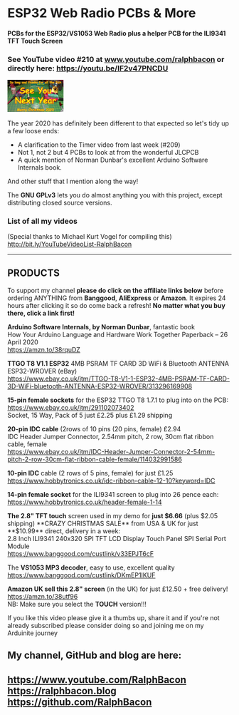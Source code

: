 # ESP32 Web Radio PCBs & More
#### PCBs for the ESP32/VS1053 Web Radio plus a helper PCB for the ILI9341 TFT Touch Screen  

### See YouTube video #210 at www.youtube.com/ralphbacon or directly here: https://youtu.be/lF2v47PNCDU  

<img src="/images/thumbnail.jpg" width="25%">

The year 2020 has definitely been different to that expected so let's tidy up a few loose ends:  
* A clarification to the Timer video from last week (#209)
* Not 1, not 2 but 4 PCBs to look at from the wonderful JLCPCB  
* A quick mention of Norman Dunbar's excellent Arduino Software Internals book.  

And other stuff that I mention along the way!

The **GNU GPLv3** lets you do almost anything you with this project, except distributing closed source versions.

### List of all my videos
(Special thanks to Michael Kurt Vogel for compiling this)  
http://bit.ly/YouTubeVideoList-RalphBacon

--------
PRODUCTS
--------
To support my channel **please do click on the affiliate links below** before ordering ANYTHING from **Banggood**, **AliExpress** or **Amazon**. It expires 24 hours after clicking it so do come back a refresh! **No matter what you buy there, click a link first!**

**Arduino Software Internals, by Norman Dunbar**, fantastic book  
How Your Arduino Language and Hardware Work Together Paperback – 26 April 2020  
https://amzn.to/38rquDZ

**TTGO T8 V1.1 ESP32** 4MB PSRAM TF CARD 3D WiFi & Bluetooth ANTENNA ESP32-WROVER (eBay)  
https://www.ebay.co.uk/itm/TTGO-T8-V1-1-ESP32-4MB-PSRAM-TF-CARD-3D-WiFi-bluetooth-ANTENNA-ESP32-WROVER/313296169908

**15-pin female sockets** for the ESP32 TTGO T8 1.7.1 to plug into on the PCB:  
https://www.ebay.co.uk/itm/291102073402  
Socket, 15 Way, Pack of 5 just £2.25 plus £1.29 shipping  

**20-pin IDC cable** (2rows of 10 pins (20 pins, female) £2.94  
IDC Header Jumper Connector, 2.54mm pitch, 2 row, 30cm flat ribbon cable, female  
https://www.ebay.co.uk/itm/IDC-Header-Jumper-Connector-2-54mm-pitch-2-row-30cm-flat-ribbon-cable-female/114032991586  

**10-pin IDC** cable (2 rows of 5 pins, female) for just £1.25  
https://www.hobbytronics.co.uk/idc-ribbon-cable-12-10?keyword=IDC  

**14-pin female socket** for the ILI9341 screen to plug into 26 pence each:  
https://www.hobbytronics.co.uk/header-female-1-14  

**The 2.8" TFT touch** screen used in my demo for **just $6.66** (plus $2.05 shipping)  
**CRAZY CHRISTMAS SALE** from USA & UK for just **$10.99** direct, delivery in a week:  
2.8 Inch ILI9341 240x320 SPI TFT LCD Display Touch Panel SPI Serial Port Module  
https://www.banggood.com/custlink/v33EPJT6cF  

The **VS1053 MP3 decoder**, easy to use, excellent quality  
https://www.banggood.com/custlink/DKmEP1IKUF  

**Amazon UK sell this 2.8" screen** (in the UK) for just £12.50 + free delivery!    
https://amzn.to/38utf96  
NB: Make sure you select the **TOUCH** version!!!  

If you like this video please give it a thumbs up, share it and if you're not already subscribed please consider doing so and joining me on my Arduinite journey  

My channel, GitHub and blog are here:  
------------------------------------------------------------------  
https://www.youtube.com/RalphBacon  
https://ralphbacon.blog  
https://github.com/RalphBacon  
------------------------------------------------------------------
